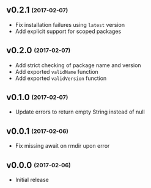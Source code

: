 ## v0.2.1 <sub><sup>(2017-02-07)</sup></sub>
* Fix installation failures using `latest` version
* Add explicit support for scoped packages

## v0.2.0 <sub><sup>(2017-02-07)</sup></sub>
* Add strict checking of package name and version
* Add exported `validName` function
* Add exported `validVersion` function

## v0.1.0 <sub><sup>(2017-02-07)</sup></sub>
* Update errors to return empty String instead of null

## v0.0.1 <sub><sup>(2017-02-06)</sup></sub>
* Fix missing await on rmdir upon error

## v0.0.0 <sub><sup>(2017-02-06)</sup></sub>
* Initial release

